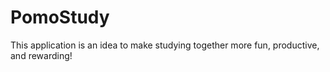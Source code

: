 # PomoStudy

This application is an idea to make studying together more fun, productive, and rewarding!
